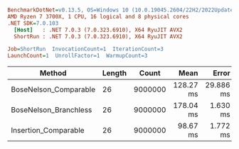 ``` ini

BenchmarkDotNet=v0.13.5, OS=Windows 10 (10.0.19045.2604/22H2/2022Update)
AMD Ryzen 7 3700X, 1 CPU, 16 logical and 8 physical cores
.NET SDK=7.0.103
  [Host]   : .NET 7.0.3 (7.0.323.6910), X64 RyuJIT AVX2
  ShortRun : .NET 7.0.3 (7.0.323.6910), X64 RyuJIT AVX2

Job=ShortRun  InvocationCount=1  IterationCount=3  
LaunchCount=1  UnrollFactor=1  WarmupCount=3  

```
|                Method | Length |   Count |      Mean |     Error |   StdDev |
|---------------------- |------- |-------- |----------:|----------:|---------:|
| BoseNelson_Comparable |     26 | 9000000 | 128.27 ms | 29.886 ms | 1.638 ms |
| BoseNelson_Branchless |     26 | 9000000 | 178.04 ms |  1.630 ms | 0.089 ms |
|  Insertion_Comparable |     26 | 9000000 |  98.67 ms |  1.772 ms | 0.097 ms |
